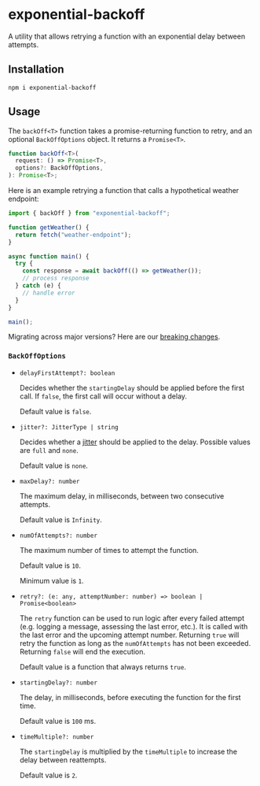 # exponential-backoff

A utility that allows retrying a function with an exponential delay between attempts.

## Installation

```
npm i exponential-backoff
```

## Usage

The `backOff<T>` function takes a promise-returning function to retry, and an optional `BackOffOptions` object. It returns a `Promise<T>`.

```ts
function backOff<T>(
  request: () => Promise<T>,
  options?: BackOffOptions,
): Promise<T>;
```

Here is an example retrying a function that calls a hypothetical weather endpoint:

```js
import { backOff } from "exponential-backoff";

function getWeather() {
  return fetch("weather-endpoint");
}

async function main() {
  try {
    const response = await backOff(() => getWeather());
    // process response
  } catch (e) {
    // handle error
  }
}

main();
```

Migrating across major versions? Here are our [breaking changes](https://github.com/coveo/exponential-backoff/tree/master/doc/migration-guide.md).

### `BackOffOptions`

- `delayFirstAttempt?: boolean`

  Decides whether the `startingDelay` should be applied before the first call. If `false`, the first call will occur without a delay.

  Default value is `false`.

- `jitter?: JitterType | string`

  Decides whether a [jitter](https://aws.amazon.com/blogs/architecture/exponential-backoff-and-jitter/) should be applied to the delay. Possible values are `full` and `none`.

  Default value is `none`.

- `maxDelay?: number`

  The maximum delay, in milliseconds, between two consecutive attempts.

  Default value is `Infinity`.

- `numOfAttempts?: number`

  The maximum number of times to attempt the function.

  Default value is `10`.

  Minimum value is `1`.

- `retry?: (e: any, attemptNumber: number) => boolean | Promise<boolean>`

  The `retry` function can be used to run logic after every failed attempt (e.g. logging a message, assessing the last error, etc.). It is called with the last error and the upcoming attempt number. Returning `true` will retry the function as long as the `numOfAttempts` has not been exceeded. Returning `false` will end the execution.

  Default value is a function that always returns `true`.

- `startingDelay?: number`

  The delay, in milliseconds, before executing the function for the first time.

  Default value is `100` ms.

- `timeMultiple?: number`

  The `startingDelay` is multiplied by the `timeMultiple` to increase the delay between reattempts.

  Default value is `2`.
